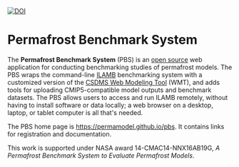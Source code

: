 [![DOI](https://zenodo.org/badge/117737831.svg)](https://zenodo.org/badge/latestdoi/117737831)

# Permafrost Benchmark System

The **Permafrost Benchmark System** (PBS)
is an [open source](./LICENSE) web application
for conducting benchmarking studies of permafrost models.
The PBS wraps the command-line
[ILAMB](https://bitbucket.org/ncollier/ilamb)
benchmarking system with a customized version of the
[CSDMS Web Modeling Tool](https://csdms.colorado.edu/wiki/CSDMS_Web_Modeling_Tool)
(WMT), and adds tools for uploading
CMIP5-compatible model outputs and benchmark datasets.
The PBS allows users to access and run ILAMB remotely,
without having to install software or data locally;
a web browser on a desktop, laptop, or tablet computer
is all that's needed.

The PBS home page is https://permamodel.github.io/pbs.
It contains links for registration and documentation.

This work is supported under NASA award 14-CMAC14-NNX16AB19G,
*A Permafrost Benchmark System to Evaluate Permafrost Models*.
